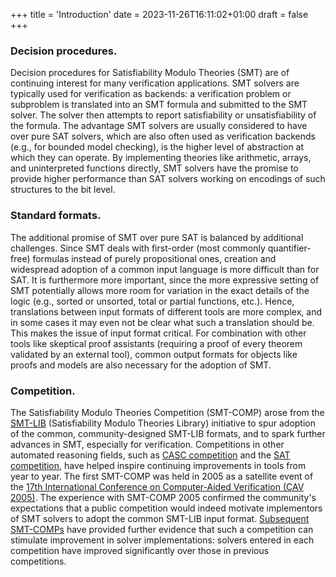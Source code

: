 +++
title = 'Introduction'
date = 2023-11-26T16:11:02+01:00
draft = false
+++

### Decision procedures.

Decision procedures for Satisfiability Modulo Theories (SMT) are of
continuing interest for many verification applications. SMT solvers are
typically used for verification as backends: a verification problem or
subproblem is translated into an SMT formula and submitted to the SMT
solver. The solver then attempts to report satisfiability or
unsatisfiability of the formula. The advantage SMT solvers are usually
considered to have over pure SAT solvers, which are also often used as
verification backends (e.g., for bounded model checking), is the higher
level of abstraction at which they can operate. By implementing
theories like arithmetic, arrays, and uninterpreted functions directly,
SMT solvers have the promise to provide higher performance than SAT
solvers working on encodings of such structures to the bit level.

### Standard formats.

The additional promise of SMT over pure SAT is balanced by additional
challenges. Since SMT deals with first-order (most commonly
quantifier-free) formulas instead of purely propositional ones, creation
and widespread adoption of a common input language is more difficult
than for SAT. It is furthermore more important, since the more
expressive setting of SMT potentially allows more room for variation in
the exact details of the logic (e.g., sorted or unsorted, total or
partial functions, etc.). Hence, translations between input formats of
different tools are more complex, and in some cases it may even not be
clear what such a translation should be. This makes the issue of input
format critical. For combination with other tools like skeptical proof
assistants (requiring a proof of every theorem validated by an external
tool), common output formats for objects like proofs and models are also
necessary for the adoption of SMT.

### Competition.

The Satisfiability Modulo Theories Competition (SMT-COMP) arose from the
[SMT-LIB](https://smtlib.cs.uiowa.edu/) (Satisfiability Modulo Theories Library)
initiative to spur adoption of the common, community-designed SMT-LIB formats,
and to spark further advances in SMT, especially for verification. Competitions
in other automated reasoning fields, such as
[CASC competition](http://www.tptp.org/CASC/) and the
[SAT competition](http://www.satcompetition.org/),
have helped inspire continuing improvements in tools from year to year.
The first SMT-COMP was held in 2005 as a satellite event of the
[17th International Conference on Computer-Aided Verification (CAV 2005)](http://www.cav2005.inf.ed.ac.uk/).
The experience with SMT-COMP 2005 confirmed the community's expectations that a
public competition would indeed motivate implementors of SMT solvers to adopt
the common SMT-LIB input format. [Subsequent SMT-COMPs](previous.html) have
provided further evidence that such a competition can stimulate improvement in
solver implementations: solvers entered in each competition have improved
significantly over those in previous competitions.
